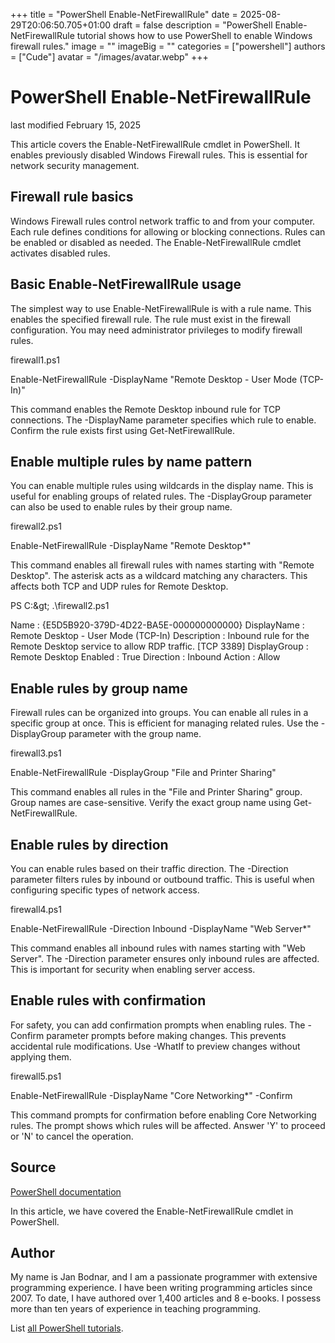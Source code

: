+++
title = "PowerShell Enable-NetFirewallRule"
date = 2025-08-29T20:06:50.705+01:00
draft = false
description = "PowerShell Enable-NetFirewallRule tutorial shows how to use PowerShell to enable Windows firewall rules."
image = ""
imageBig = ""
categories = ["powershell"]
authors = ["Cude"]
avatar = "/images/avatar.webp"
+++

# PowerShell Enable-NetFirewallRule

last modified February 15, 2025

This article covers the Enable-NetFirewallRule cmdlet in PowerShell.
It enables previously disabled Windows Firewall rules. This is essential for
network security management.

## Firewall rule basics

Windows Firewall rules control network traffic to and from your computer.
Each rule defines conditions for allowing or blocking connections. Rules can be
enabled or disabled as needed. The Enable-NetFirewallRule cmdlet
activates disabled rules.

## Basic Enable-NetFirewallRule usage

The simplest way to use Enable-NetFirewallRule is with a rule name.
This enables the specified firewall rule. The rule must exist in the firewall
configuration. You may need administrator privileges to modify firewall rules.

firewall1.ps1
  

Enable-NetFirewallRule -DisplayName "Remote Desktop - User Mode (TCP-In)"

This command enables the Remote Desktop inbound rule for TCP connections.
The -DisplayName parameter specifies which rule to enable. Confirm the rule
exists first using Get-NetFirewallRule.

## Enable multiple rules by name pattern

You can enable multiple rules using wildcards in the display name. This is
useful for enabling groups of related rules. The -DisplayGroup parameter
can also be used to enable rules by their group name.

firewall2.ps1
  

Enable-NetFirewallRule -DisplayName "Remote Desktop*"

This command enables all firewall rules with names starting with "Remote Desktop".
The asterisk acts as a wildcard matching any characters. This affects both TCP
and UDP rules for Remote Desktop.

PS C:\&gt; .\firewall2.ps1

Name                  : {E5D5B920-379D-4D22-BA5E-000000000000}
DisplayName           : Remote Desktop - User Mode (TCP-In)
Description           : Inbound rule for the Remote Desktop service to allow RDP traffic. [TCP 3389]
DisplayGroup          : Remote Desktop
Enabled               : True
Direction             : Inbound
Action                : Allow

## Enable rules by group name

Firewall rules can be organized into groups. You can enable all rules in a
specific group at once. This is efficient for managing related rules. Use the
-DisplayGroup parameter with the group name.

firewall3.ps1
  

Enable-NetFirewallRule -DisplayGroup "File and Printer Sharing"

This command enables all rules in the "File and Printer Sharing" group. Group
names are case-sensitive. Verify the exact group name using Get-NetFirewallRule.

## Enable rules by direction

You can enable rules based on their traffic direction. The -Direction parameter
filters rules by inbound or outbound traffic. This is useful when configuring
specific types of network access.

firewall4.ps1
  

Enable-NetFirewallRule -Direction Inbound -DisplayName "Web Server*"

This command enables all inbound rules with names starting with "Web Server".
The -Direction parameter ensures only inbound rules are affected. This is
important for security when enabling server access.

## Enable rules with confirmation

For safety, you can add confirmation prompts when enabling rules. The -Confirm
parameter prompts before making changes. This prevents accidental rule
modifications. Use -WhatIf to preview changes without applying them.

firewall5.ps1
  

Enable-NetFirewallRule -DisplayName "Core Networking*" -Confirm

This command prompts for confirmation before enabling Core Networking rules.
The prompt shows which rules will be affected. Answer 'Y' to proceed or 'N' to
cancel the operation.

## Source

[PowerShell documentation](https://docs.microsoft.com/en-us/powershell/)

In this article, we have covered the Enable-NetFirewallRule cmdlet in PowerShell.

## Author

My name is Jan Bodnar, and I am a passionate programmer with extensive
programming experience. I have been writing programming articles since 2007.
To date, I have authored over 1,400 articles and 8 e-books. I possess more
than ten years of experience in teaching programming.

List [all PowerShell tutorials](/powershell/).